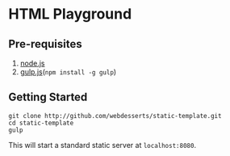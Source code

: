# HTML Playground

## Pre-requisites

1. [node.js](http://nodejs.org/download/)
2. [gulp.js](http://gulpjs.com)(`npm install -g gulp`)

## Getting Started

```
git clone http://github.com/webdesserts/static-template.git
cd static-template
gulp
```

This will start a standard static server at `localhost:8080`.


